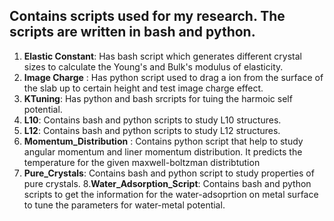 ## Contains scripts used for my research. The scripts are written in bash and python.
1. **Elastic Constant**: Has bash script which generates different crystal sizes to calculate the Young's and Bulk's modulus of elasticity.
2. **Image Charge** : Has python script used to drag a ion from the surface of the slab up to certain height and test image charge effect.
3. **KTuning**: Has python and bash srcripts for tuing the harmoic self potential.
4. **L10**: Contains bash and python scripts to study L10 structures.
5. **L12**: Contains bash and python scripts to study L12 structures.
6. **Momentum_Distribution** : Contains python script that help to study angular momentum and liner momentum distribution. It predicts the temperature for the given maxwell-boltzman distribtution
7. **Pure_Crystals**: Contains bash and python script to study properties of pure crystals.
8.**Water_Adsorption_Script**: Contains bash and python scripts to get the information for the water-adsoprtion on metal surface to tune the parameters for water-metal potential.
